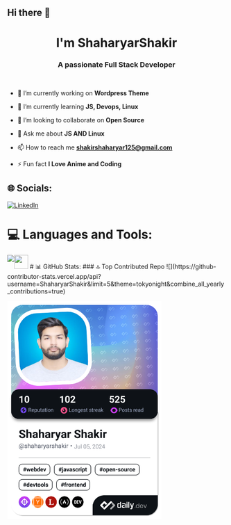 ## Hi there 👋

<h1 align="center">I'm ShaharyarShakir</h1>
<h3 align="center">A passionate Full Stack Developer</h3>


<p align="left"> <a href="https://twitter.com/" target="blank"><img src="https://img.shields.io/twitter/follow/?logo=twitter&style=for-the-badge" alt="" /></a> </p>

- 🔭 I’m currently working on **Wordpress Theme**

- 🌱 I’m currently learning **JS, Devops, Linux**

- 👯 I’m looking to collaborate on **Open Source**

- 💬 Ask me about **JS AND Linux**

- 📫 How to reach me **shakirshaharyar125@gmail.com**

- ⚡ Fun fact **I Love Anime and Coding**


## 🌐 Socials:
[![LinkedIn](https://img.shields.io/badge/LinkedIn-%230077B5.svg?logo=linkedin&logoColor=white)](https://linkedin.com/in/https://www.linkedin.com/in/shaharyar-shakir-3674a027b/) 

# 💻 Languages and Tools:
<img height="32" width="32" src="https://cdn.simpleicons.org/git/#F05032" />
# 📊 GitHub Stats:
<img align="left" src="https://github-readme-stats-delta-wine-63.vercel.app/api?username=ShaharyarShakir&show_icons=true&hide_border=true"/>
### 🔝 Top Contributed Repo
![](https://github-contributor-stats.vercel.app/api?username=ShaharyarShakir&limit=5&theme=tokyonight&combine_all_yearly_contributions=true)

<a href="https://app.daily.dev/shaharyarshakir"><img src="./devcard.png" width="356" alt="ShaharyarShakir Dev Card"/></a>
<!-- Proudly created with GPRM ( https://gprm.itsvg.in ) -->

